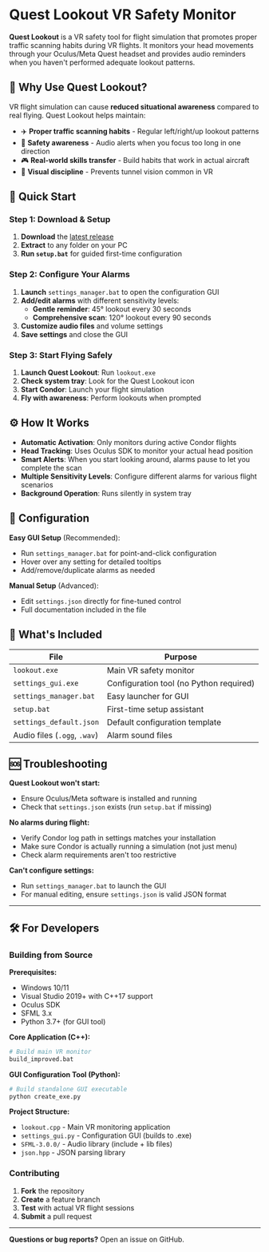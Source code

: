 # Quest Lookout VR Safety Monitor

**Quest Lookout** is a VR safety tool for flight simulation that promotes proper traffic scanning habits during VR flights. It monitors your head movements through your Oculus/Meta Quest headset and provides audio reminders when you haven't performed adequate lookout patterns.

## 🎯 Why Use Quest Lookout?

VR flight simulation can cause **reduced situational awareness** compared to real flying. Quest Lookout helps maintain:
- ✈️ **Proper traffic scanning habits** - Regular left/right/up lookout patterns
- 🚨 **Safety awareness** - Audio alerts when you focus too long in one direction  
- 🎮 **Real-world skills transfer** - Build habits that work in actual aircraft
- 👀 **Visual discipline** - Prevents tunnel vision common in VR

## 🚀 Quick Start

### Step 1: Download & Setup
1. **Download** the [latest release](https://github.com/ryanwoodie/Quest-Lookout/releases)
2. **Extract** to any folder on your PC
3. **Run `setup.bat`** for guided first-time configuration

### Step 2: Configure Your Alarms  
1. **Launch** `settings_manager.bat` to open the configuration GUI
2. **Add/edit alarms** with different sensitivity levels:
   - **Gentle reminder**: 45° lookout every 30 seconds
   - **Comprehensive scan**: 120° lookout every 90 seconds  
3. **Customize audio files** and volume settings
4. **Save settings** and close the GUI

### Step 3: Start Flying Safely
1. **Launch Quest Lookout**: Run `lookout.exe` 
2. **Check system tray**: Look for the Quest Lookout icon
3. **Start Condor**: Launch your flight simulation
4. **Fly with awareness**: Perform lookouts when prompted

## ⚙️ How It Works

- **Automatic Activation**: Only monitors during active Condor flights
- **Head Tracking**: Uses Oculus SDK to monitor your actual head position
- **Smart Alerts**: When you start looking around, alarms pause to let you complete the scan
- **Multiple Sensitivity Levels**: Configure different alarms for various flight scenarios
- **Background Operation**: Runs silently in system tray

## 🔧 Configuration

**Easy GUI Setup** (Recommended):
- Run `settings_manager.bat` for point-and-click configuration
- Hover over any setting for detailed tooltips
- Add/remove/duplicate alarms as needed

**Manual Setup** (Advanced):
- Edit `settings.json` directly for fine-tuned control
- Full documentation included in the file

## 📁 What's Included

| File | Purpose |
|------|---------|
| `lookout.exe` | Main VR safety monitor |
| `settings_gui.exe` | Configuration tool (no Python required) |
| `settings_manager.bat` | Easy launcher for GUI |
| `setup.bat` | First-time setup assistant |
| `settings_default.json` | Default configuration template |
| Audio files (`.ogg`, `.wav`) | Alarm sound files |

## 🆘 Troubleshooting

**Quest Lookout won't start:**
- Ensure Oculus/Meta software is installed and running
- Check that `settings.json` exists (run `setup.bat` if missing)

**No alarms during flight:**
- Verify Condor log path in settings matches your installation
- Make sure Condor is actually running a simulation (not just menu)
- Check alarm requirements aren't too restrictive

**Can't configure settings:**
- Run `settings_manager.bat` to launch the GUI
- For manual editing, ensure `settings.json` is valid JSON format

---

## 🛠️ For Developers

### Building from Source

**Prerequisites:**
- Windows 10/11
- Visual Studio 2019+ with C++17 support
- Oculus SDK
- SFML 3.x
- Python 3.7+ (for GUI tool)

**Core Application (C++):**
```bash
# Build main VR monitor
build_improved.bat
```

**GUI Configuration Tool (Python):**  
```bash
# Build standalone GUI executable
python create_exe.py
```

**Project Structure:**
- `lookout.cpp` - Main VR monitoring application
- `settings_gui.py` - Configuration GUI (builds to .exe)
- `SFML-3.0.0/` - Audio library (include + lib files)
- `json.hpp` - JSON parsing library

### Contributing

1. **Fork** the repository
2. **Create** a feature branch
3. **Test** with actual VR flight sessions  
4. **Submit** a pull request

---

**Questions or bug reports?** Open an issue on GitHub.